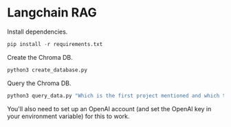 # Langchain RAG 

Install dependencies.

```python
pip install -r requirements.txt
```

Create the Chroma DB.

```python
python3 create_database.py
```

Query the Chroma DB.

```python
python3 query_data.py "Which is the first project mentioned and which technologies are used?"
```

You'll also need to set up an OpenAI account (and set the OpenAI key in your environment variable) for this to work.
